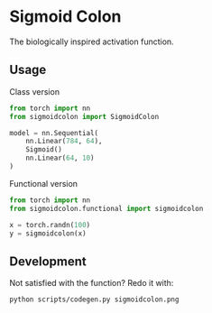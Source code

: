 # Sigmoid Colon

The biologically inspired activation function.

## Usage

Class version

```python
from torch import nn
from sigmoidcolon import SigmoidColon

model = nn.Sequential(
    nn.Linear(784, 64),
    Sigmoid()
    nn.Linear(64, 10)
)
```

Functional version

```python
from torch import nn
from sigmoidcolon.functional import sigmoidcolon

x = torch.randn(100)
y = sigmoidcolon(x)
```

## Development

Not satisfied with the function? Redo it with:

```bash
python scripts/codegen.py sigmoidcolon.png
```

